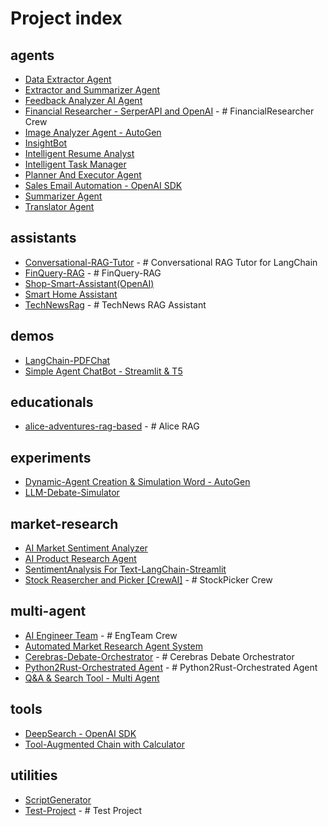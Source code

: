 <!-- PROJECTS-INDEX-START -->

# Project index

## agents

- [Data Extractor Agent](projects/agents/Data%20Extractor%20Agent)
- [Extractor and Summarizer Agent](projects/agents/Extractor%20and%20Summarizer%20Agent)
- [Feedback Analyzer AI Agent](projects/agents/Feedback%20Analyzer%20AI%20Agent)
- [Financial Researcher - SerperAPI and OpenAI](projects/agents/Financial%20Researcher%20-%20SerperAPI%20and%20OpenAI) - # FinancialResearcher Crew
- [Image Analyzer Agent - AutoGen](projects/agents/Image%20Analyzer%20Agent%20-%20AutoGen)
- [InsightBot](projects/agents/InsightBot)
- [Intelligent Resume Analyst](projects/agents/Intelligent%20Resume%20Analyst)
- [Intelligent Task Manager](projects/agents/Intelligent%20Task%20Manager)
- [Planner And Executor Agent](projects/agents/Planner%20And%20Executor%20Agent)
- [Sales Email Automation - OpenAI SDK](projects/agents/Sales%20Email%20Automation%20-%20OpenAI%20SDK)
- [Summarizer Agent](projects/agents/Summarizer%20Agent)
- [Translator Agent](projects/agents/Translator%20Agent)


## assistants

- [Conversational-RAG-Tutor](projects/assistants/Conversational-RAG-Tutor) - # Conversational RAG Tutor for LangChain
- [FinQuery-RAG](projects/assistants/FinQuery-RAG) - # FinQuery-RAG
- [Shop-Smart-Assistant(OpenAI)](projects/assistants/Shop-Smart-Assistant%28OpenAI%29)
- [Smart Home Assistant](projects/assistants/Smart%20Home%20Assistant)
- [TechNewsRag](projects/assistants/TechNewsRag) - # TechNews RAG Assistant


## demos

- [LangChain-PDFChat](projects/demos/LangChain-PDFChat)
- [Simple Agent ChatBot - Streamlit & T5](projects/demos/Simple%20Agent%20ChatBot%20-%20Streamlit%20%26%20T5)


## educationals

- [alice-adventures-rag-based](projects/educationals/alice-adventures-rag-based) - # Alice RAG


## experiments

- [Dynamic-Agent Creation & Simulation Word - AutoGen](projects/experiments/Dynamic-Agent%20Creation%20%26%20Simulation%20Word%20-%20AutoGen)
- [LLM-Debate-Simulator](projects/experiments/LLM-Debate-Simulator)


## market-research

- [AI Market Sentiment Analyzer](projects/market-research/AI%20Market%20Sentiment%20Analyzer)
- [AI Product Research Agent](projects/market-research/AI%20Product%20Research%20Agent)
- [SentimentAnalysis For Text-LangChain-Streamlit](projects/market-research/SentimentAnalysis%20For%20Text-LangChain-Streamlit)
- [Stock Reasercher and Picker \[CrewAI\]](projects/market-research/Stock%20Reasercher%20and%20Picker%20%5BCrewAI%5D) - # StockPicker Crew


## multi-agent

- [AI Engineer Team](projects/multi-agent/AI%20Engineer%20Team) - # EngTeam Crew
- [Automated Market Research Agent System](projects/multi-agent/Automated%20Market%20Research%20Agent%20System)
- [Cerebras-Debate-Orchestrator](projects/multi-agent/Cerebras-Debate-Orchestrator) - # Cerebras Debate Orchestrator
- [Python2Rust-Orchestrated Agent](projects/multi-agent/Python2Rust-Orchestrated%20Agent) - # Python2Rust-Orchestrated Agent
- [Q&A & Search Tool - Multi Agent](projects/multi-agent/Q%26A%20%26%20Search%20Tool%20-%20Multi%20Agent)


## tools

- [DeepSearch - OpenAI SDK](projects/tools/DeepSearch%20-%20OpenAI%20SDK)
- [Tool-Augmented Chain with Calculator](projects/tools/Tool-Augmented%20Chain%20with%20Calculator)


## utilities

- [ScriptGenerator](projects/utilities/ScriptGenerator)
- [Test-Project](projects/utilities/Test-Project) - # Test Project

<!-- PROJECTS-INDEX-END -->